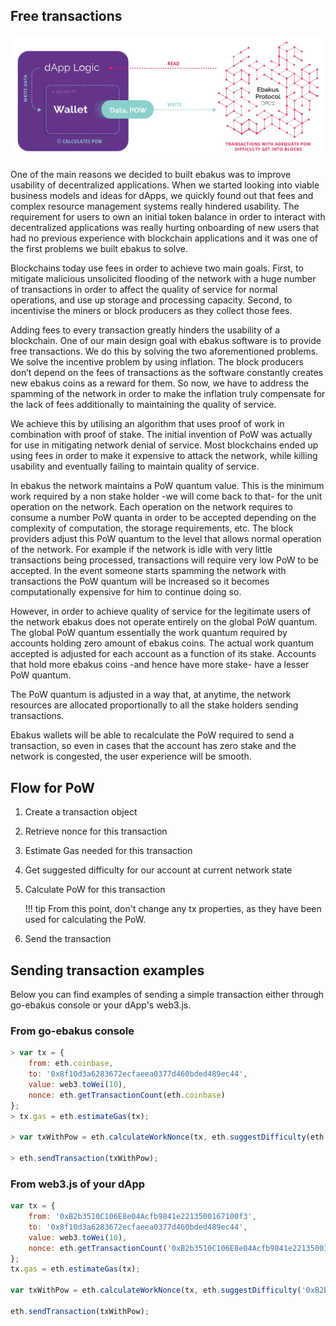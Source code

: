## Free transactions

![alt text](/img/ebakus_if.jpg "dApp interfaces with ebakus")

One of the main reasons we decided to built ebakus was to improve usability of decentralized applications. When we started looking into viable business models and ideas for dApps, we quickly found out that fees and complex resource management systems really hindered usability. The requirement for users to own an initial token balance in order to interact with decentralized applications was really hurting onboarding of new users that had no previous experience with blockchain applications and it was one of the first problems we built ebakus to solve.

Blockchains today use fees in order to achieve two main goals. First, to mitigate malicious unsolicited flooding of the network with a huge number of transactions in order to affect the quality of service for normal operations, and use up storage and processing capacity. Second, to incentivise the miners or block producers as they collect those fees.

Adding fees to every transaction greatly hinders the usability of a blockchain. One of our main design goal with ebakus software is to provide free transactions. We do this by solving the two aforementioned problems. We solve the incentive problem by using inflation. The block producers don’t depend on the fees of transactions as the software constantly creates new ebakus coins as a reward for them. So now, we have to address the spamming of the network in order to make the inflation truly compensate for the lack of fees additionally to maintaining the quality of service.

We achieve this by utilising an algorithm that uses proof of work in combination with proof of stake. The initial invention of PoW was actually for use in mitigating network denial of service. Most blockchains ended up using fees in order to make it expensive to attack the network, while killing usability and eventually failing to maintain quality of service.

In ebakus  the network maintains a PoW quantum value. This is the minimum work required by a non stake holder -we will come back to that- for the unit operation on the network. Each operation on the network requires to consume a number PoW quanta in order to be accepted depending on the complexity of computation, the storage requirements, etc. The block providers adjust this PoW quantum to the level that allows normal operation of the network. For example if the network is idle with very little transactions being processed, transactions will require very low PoW to be accepted. In the event someone starts spamming the network with transactions the PoW quantum will be increased so it becomes computationally expensive for him to continue doing so.

However, in order to achieve quality of service for the legitimate users of the network ebakus does not operate entirely on the global PoW quantum. The global PoW quantum essentially the work quantum required by accounts holding zero amount of ebakus coins. The actual work quantum accepted is adjusted for each account as a function of its stake. Accounts that hold more ebakus coins -and hence have more stake- have a lesser PoW quantum.

The PoW quantum is adjusted in a way that, at anytime, the network resources are allocated proportionally to all the stake holders sending transactions.

Ebakus wallets will be able to recalculate the PoW required to send a transaction, so even in cases that the account has zero stake and the network is congested, the user experience will be smooth.

## Flow for PoW

1. Create a transaction object
2. Retrieve nonce for this transaction
3. Estimate Gas needed for this transaction
4. Get suggested difficulty for our account at current network state
5. Calculate PoW for this transaction

    !!! tip
        From this point, don't change any tx properties, as they have been used for calculating the PoW.

6. Send the transaction

## Sending transaction examples

Below you can find examples of sending a simple transaction either through go-ebakus console or your dApp's web3.js.

### From go-ebakus console

```js
> var tx = {
    from: eth.coinbase,
    to: '0x8f10d3a6283672ecfaeea0377d460bded489ec44',
    value: web3.toWei(10),
    nonce: eth.getTransactionCount(eth.coinbase)
};
> tx.gas = eth.estimateGas(tx);

> var txWithPow = eth.calculateWorkNonce(tx, eth.suggestDifficulty(eth.coinbase));

> eth.sendTransaction(txWithPow);
```

### From web3.js of your dApp

```js
var tx = {
    from: '0xB2b3510C106E8e04Acfb9841e2213500167100f3',
    to: '0x8f10d3a6283672ecfaeea0377d460bded489ec44',
    value: web3.toWei(10),
    nonce: eth.getTransactionCount('0xB2b3510C106E8e04Acfb9841e2213500167100f3')
};
tx.gas = eth.estimateGas(tx);

var txWithPow = eth.calculateWorkNonce(tx, eth.suggestDifficulty('0xB2b3510C106E8e04Acfb9841e2213500167100f3'));

eth.sendTransaction(txWithPow);
```
